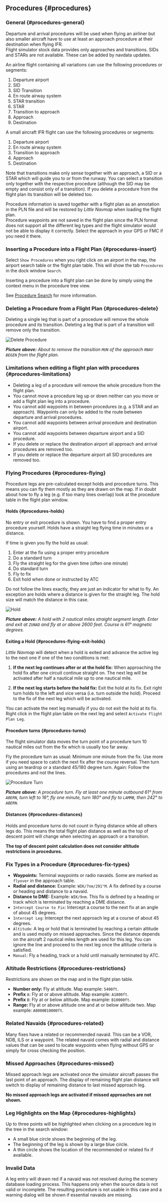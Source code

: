 ## Procedures {#procedures}

### General {#procedures-general}

Departure and arrival procedures will be used when flying an airliner but also smaller aircraft have to use at least an approach procedure at their destination when flying IFR.  
Flight simulator stock data provides only approaches and transitions. SIDs and STARs are not available. These can be added by navdata updates.

An airline flight containing all variations can use the following procedures or segments:

1. Departure airport
2. SID
3. SID Transition
4. En route airway system
5. STAR transition
6. STAR
7. Transition to approach
8. Approach
9. Destination

A small aircraft IFR flight can use the following procedures or segments:

1. Departure airport
2. En route airway system
3. Transition to approach
4. Approach
5. Destination

Note that transitions make only sense together with an approach, a SID or a STAR which will guide you to or from the runway. You can select a transition only together with the respective procedure \(although the SID may be empty and consist only of a transition\). If you delete a procedure from the flight plan its transition will be deleted too.

Procedure information is saved together with a flight plan as an annotation in the PLN file and will be restored by _Little Navmap_ when loading the flight plan.  
Procedure waypoints are not saved in the flight plan since the PLN format does not support all the different leg types and the flight simulator would not be able to display it correctly. Select the approach in your GPS or FMC if you need it there.

### Inserting a Procedure into a Flight Plan {#procedures-insert}

Select `Show Procedures` when you right click on an airport in the map, the airport search table or the flight plan table. This will show the tab `Procedures` in the dock window `Search`.

Inserting a procedure into a flight plan can be done by simply using the context menu in the procedure tree view.

See [Procedure Search](SEARCHPROCS.md) for more information.

### Deleting a Procedure from a Flight Plan {#procedures-delete}

Deleting a single leg that is part of a procedure will remove the whole procedure and its transition. Deleting a leg that is part of a transition will remove only the transition.

![Delete Procedure](../images/deleteprocedure.jpg "Delete Procedure")

_**Picture above:** About to remove the transition _`MUN`_ of the approach _`RNAV BEGEN`_ from the flight plan._

### Limitations when editing a flight plan with procedures {#procedures-limitations}

* Deleting a leg of a procedure will remove the whole procedure from the flight plan.
* You cannot move a procedure leg up or down neither can you move or add a flight plan leg into a procedure.
* You cannot add waypoints in between procedures \(e.g. a STAR and an approach\). Waypoints can only be added to the route between departure and arrival procedures.
* You cannot add waypoints between arrival procedure and destination airport.
* You cannot add waypoints between departure airport and a SID procedure.
* If you delete or replace the destination airport all approach and arrival procedures are removed too.
* If you delete or replace the departure airport all SID procedures are removed too.

### Flying Procedures {#procedures-flying}

Procedure legs are pre-calculated except holds and procedure turns. This means you can fly them mostly as they are drawn on the map. If in doubt about how to fly a leg \(e.g. if too many lines overlap\) look at the procedure table in the flight plan window.

#### Holds {#procedures-holds}

No entry or exit procedure is shown. You have to find a proper entry procedure yourself. Holds have a straight leg flying time in minutes or a distance.

If time is given you fly the hold as usual:

1. Enter at the fix using a proper entry procedure
2. Do a standard turn
3. Fly the straight leg for the given time \(often one minute\)
4. Do standard turn
5. Fly to fix
6. Exit hold when done or instructed by ATC

Do not follow the lines exactly, they are just an indicator for what to fly. An exception are holds where a distance is given for the straight leg. The hold size will match the distance in this case.

![Hold](../images/hold.jpg "Hold")

_**Picture above:** A hold with 2 nautical miles straight segment length. Enter and exit at _`ZUNAD`_ and fly at or above 2600 feet. Course is 61° magnetic degrees._

#### Exiting a Hold {#procedures-flying-exit-holds}

_Little Navmap_ will detect when a hold is exited and advance the active leg to the next one if one of the two conditions is met:

1. **If the next leg continues after or at the hold fix:** When approaching the hold fix after one circuit continue straight on. The next leg will be activated after half a nautical mile up to one nautical mile.

2. **If the next leg starts before the hold fix:** Exit the hold at its fix. Exit right turn holds to the left and vice versa \(i.e. turn outside the hold\). Proceed to the fix of the next leg which will be activated.

You can activate the next leg manually if you do not exit the hold at its fix. Right click in the flight plan table on the next leg and select `Activate Flight Plan Leg`.

#### Procedure turns {#procedures-turns}

The flight simulator data moves the turn point of a procedure turn 10 nautical miles out from the fix which is usually too far away.

Fly the procedure turn as usual: Minimum one minute from the fix. Use more if you need space to catch the next fix after the course reversal. Then turn using an teardrop or a standard 45/180 degree turn. Again: Follow the procedures and not the lines.

![Procedure Turn](../images/procedureturn.jpg "Procedure Turn")

_**Picture above:** A procedure turn. Fly at least one minute outbound 61° from _`ABERN`_, turn left to 16°, fly one minute, turn 180° and fly to _`LAMMB`_, then 242° to _`ABERN`_._

#### Distances {#procedures-distances}

Holds and procedure turns do not count in flying distance while all others legs do. This means the total flight plan distance as well as the top of descent point will change when selecting an approach or a transition.

**The top of descent point calculation does not consider altitude restrictions in procedures.**

### Fix Types in a Procedure {#procedures-fix-types}

* **Waypoints:** Terminal waypoints or radio navaids. Some are marked as `flyover` in the approach table.
* **Radial and distance:** Example: `WIK/7nm/291°M`. A fix defined by a course or heading and distance to a navaid.
* **Distance to DME:** Example: `WIK/9nm`. This fix is defined by a heading or track which is terminated by reaching a DME distance.
* `Intercept Course to Fix`: Intercept a course to the next fix at an angle of about 45 degrees.
* `Intercept Leg`: Intercept the next approach leg at a course of about 45 degrees.
* `Altitude`: A leg or hold that is terminated by reaching a certain altitude and is used mostly on missed approaches. Since the distance depends on the aircraft 2 nautical miles length are used for this leg. You can ignore the line and proceed to the next leg once the altitude criteria is satisfied.
* `Manual`: Fly a heading, track or a hold until manually terminated by ATC.

### Altitude Restrictions {#procedures-restrictions}

Restrictions are shown on the map and in the flight plan table.

* **Number only:** Fly at altitude. Map example: `5400ft`.
* **Prefix** `A`: Fly at or above altitude. Map example: `A1800ft`.
* **Prefix** `B`: Fly at or below altitude. Map example: `B10000ft`.
* **Range:** Fly at or above altitude one and at or below altitude two. Map example: `A8000B10000ft`.

### Related Navaids {#procedures-related}

Many fixes have a related or recommended navaid. This can be a VOR, NDB, ILS or a waypoint. The related navaid comes with radial and distance values that can be used to locate waypoints when flying without GPS or simply for cross checking the position.

### Missed Approaches {#procedures-missed}

Missed approach legs are activated once the simulator aircraft passes the last point of an approach. The display of remaining flight plan distance will switch to display of remaining distance to last missed approach leg.

**No missed approach legs are activated if missed approaches are not shown.**

### Leg Highlights on the Map {#procedures-highlights}

Up to three points will be highlighted when clicking on a procedure leg in the tree in the search window:

* A small blue circle shows the beginning of the leg.
* The beginning of the leg is shown by a large blue circle.
* A thin circle shows the location of the recommended or related fix if available.

### Invalid Data

A leg entry will drawn red if a navaid was not resolved during the scenery database loading process. This happens only when the source data is not valid or incomplete. The resulting procedure is not usable in this case and a warning dialog will be shown if essential navaids are missing.

